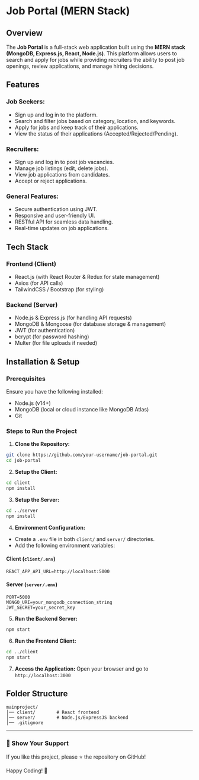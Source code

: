 # Job Portal (MERN Stack)

## Overview
The **Job Portal** is a full-stack web application built using the **MERN stack (MongoDB, Express.js, React, Node.js)**. This platform allows users to search and apply for jobs while providing recruiters the ability to post job openings, review applications, and manage hiring decisions.

## Features
### Job Seekers:
- Sign up and log in to the platform.
- Search and filter jobs based on category, location, and keywords.
- Apply for jobs and keep track of their applications.
- View the status of their applications (Accepted/Rejected/Pending).

### Recruiters:
- Sign up and log in to post job vacancies.
- Manage job listings (edit, delete jobs).
- View job applications from candidates.
- Accept or reject applications.

### General Features:
- Secure authentication using JWT.
- Responsive and user-friendly UI.
- RESTful API for seamless data handling.
- Real-time updates on job applications.

## Tech Stack
### Frontend (Client)
- React.js (with React Router & Redux for state management)
- Axios (for API calls)
- TailwindCSS / Bootstrap (for styling)

### Backend (Server)
- Node.js & Express.js (for handling API requests)
- MongoDB & Mongoose (for database storage & management)
- JWT (for authentication)
- bcrypt (for password hashing)
- Multer (for file uploads if needed)

## Installation & Setup
### Prerequisites
Ensure you have the following installed:
- Node.js (v14+)
- MongoDB (local or cloud instance like MongoDB Atlas)
- Git

### Steps to Run the Project
1. **Clone the Repository:**
```sh
git clone https://github.com/your-username/job-portal.git
cd job-portal
```

2. **Setup the Client:**
```sh
cd client
npm install
```

3. **Setup the Server:**
```sh
cd ../server
npm install
```

4. **Environment Configuration:**
- Create a `.env` file in both `client/` and `server/` directories.
- Add the following environment variables:

#### Client (`client/.env`)
```
REACT_APP_API_URL=http://localhost:5000
```

#### Server (`server/.env`)
```
PORT=5000
MONGO_URI=your_mongodb_connection_string
JWT_SECRET=your_secret_key
```

5. **Run the Backend Server:**
```sh
npm start
```

6. **Run the Frontend Client:**
```sh
cd ../client
npm start
```

7. **Access the Application:**
Open your browser and go to `http://localhost:3000`


## Folder Structure
```
mainproject/
│── client/        # React frontend
│── server/        # Node.js/ExpressJS backend
│── .gitignore
```

---
### 🌟 Show Your Support
If you like this project, please ⭐️ the repository on GitHub!

Happy Coding! 🚀
